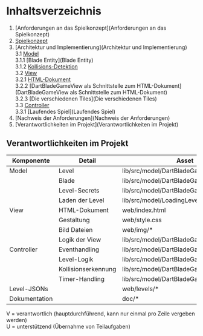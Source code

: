 # Inhaltsverzeichnis

1. [Anforderungen an das Spielkonzept](Anforderungen an das Spielkonzept)
2. [Spielkonzept](Spielkonzept)
3. [Architektur und Implementierung](Architektur und Implementierung)  
   3.1 [Model](Model)  
   3.1.1 [Blade Entity](Blade Entity)  
   3.1.2 [Kollisions-Detektion](Kollisions-Detektion)  
   3.2 [View](View)  
   3.2.1 [HTML-Dokument](HTML-Dokument)  
   3.2.2 [DartBladeGameView als Schnittstelle zum HTML-Dokument](DartBladeGameView als Schnittstelle zum HTML-Dokument)  
   3.2.3 [Die verschiedenen Tiles](Die verschiedenen Tiles)  
   3.3 [Controller](Controller)  
   3.3.1 [Laufendes Spiel](Laufendes Spiel)  
4. [Nachweis der Anforderungen](Nachweis der Anforderungen)
5. [Verantwortlichkeiten im Projekt](Verantwortlichkeiten im Projekt)

## Verantwortlichkeiten im Projekt

| Komponente | Detail | Asset                                 | Verantwortlichkeit | Unterstützung | Anmerkungen | 
| ---------- | ------ | ------------------------------------- | ------------------ | ------------- | ----------- |
| Model      | Level | lib/src/model/DartBladeGameModel.dart | Mario Odzga | Tore Mielck | Anmerkungen |
|            | Blade | lib/src/model/DartBladeGameModel.dart | Mario Odzga | Tore Mielck | Anmerkungen |
|            | Level-Secrets | lib/src/model/DartBladeGameModel.dart | Mario Odzga | Tore Mielck | Anmerkungen |
|            | Laden der Level | lib/src/model/LoadingLevel.dart | Mario Odzga | Tore Mielck | Anmerkungen |
| View       | HTML-Dokument | web/index.html | Mario Odzga | Tore Mielck | Anmerkungen |
|            | Gestaltung | web/style.css | Mario Odzga | Tore Mielck | Anmerkungen |
|            | Bild Dateien | web/img/* | Mario Odzga | Tore Mielck | Anmerkungen |
|            | Logik der View | lib/src/model/DartBladeGameView.dart | Mario Odzga | Tore Mielck | Anmerkungen |
| Controller | Eventhandling | lib/src/model/DartBladeGameController.dart | Mario Odzga | Tore Mielck | Anmerkungen |
|            | Level-Logik | lib/src/model/DartBladeGameController.dart | Mario Odzga | Tore Mielck | Anmerkungen |
|            | Kollisionserkennung | lib/src/model/DartBladeGameController.dart | Mario Odzga | Tore Mielck | Anmerkungen |
|            | Timer-Handling | lib/src/model/DartBladeGameController.dart | Mario Odzga | Tore Mielck | Anmerkungen |
| Level-JSONs |  | web/levels/* | Mario Odzga | Tore Mielck | Anmerkungen |
| Dokumentation |  | doc/* | Mario Odzga | Tore Mielck | Anmerkungen |

V = verantwortlich (hauptdurchführend, kann nur einmal pro Zeile vergeben werden)  
U = unterstützend (Übernahme von Teilaufgaben)
